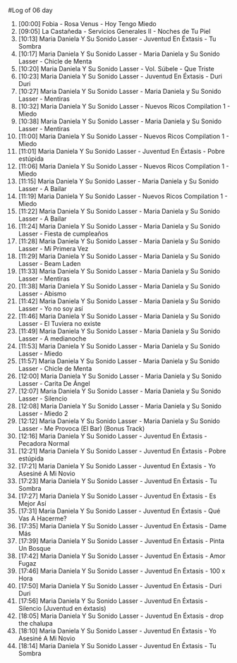 #Log of 06 day

1. [00:00] Fobia - Rosa Venus - Hoy Tengo Miedo
1. [09:05] La Castañeda - Servicios Generales II - Noches de Tu Piel
1. [10:13] Maria Daniela Y Su Sonido Lasser - Juventud En Éxtasis - Tu Sombra
1. [10:17] Maria Daniela Y Su Sonido Lasser - Maria Daniela y Su Sonido Lasser - Chicle de Menta
1. [10:20] Maria Daniela Y Su Sonido Lasser - Vol. Súbele - Que Triste
1. [10:23] Maria Daniela Y Su Sonido Lasser - Juventud En Éxtasis - Duri Duri
1. [10:27] Maria Daniela Y Su Sonido Lasser - Maria Daniela y Su Sonido Lasser - Mentiras
1. [10:32] Maria Daniela Y Su Sonido Lasser - Nuevos Ricos Compilation 1 - Miedo
1. [10:38] Maria Daniela Y Su Sonido Lasser - Maria Daniela y Su Sonido Lasser - Mentiras
1. [11:00] Maria Daniela Y Su Sonido Lasser - Nuevos Ricos Compilation 1 - Miedo
1. [11:01] Maria Daniela Y Su Sonido Lasser - Juventud En Éxtasis - Pobre estúpida
1. [11:06] Maria Daniela Y Su Sonido Lasser - Nuevos Ricos Compilation 1 - Miedo
1. [11:15] Maria Daniela Y Su Sonido Lasser - Maria Daniela y Su Sonido Lasser - A Bailar
1. [11:19] Maria Daniela Y Su Sonido Lasser - Nuevos Ricos Compilation 1 - Miedo
1. [11:22] Maria Daniela Y Su Sonido Lasser - Maria Daniela y Su Sonido Lasser - A Bailar
1. [11:24] Maria Daniela Y Su Sonido Lasser - Maria Daniela y Su Sonido Lasser - Fiesta de cumpleaños
1. [11:28] Maria Daniela Y Su Sonido Lasser - Maria Daniela y Su Sonido Lasser - Mi Primera Vez
1. [11:29] Maria Daniela Y Su Sonido Lasser - Maria Daniela y Su Sonido Lasser - Beam Laden
1. [11:33] Maria Daniela Y Su Sonido Lasser - Maria Daniela y Su Sonido Lasser - Mentiras
1. [11:38] Maria Daniela Y Su Sonido Lasser - Maria Daniela y Su Sonido Lasser - Abismo
1. [11:42] Maria Daniela Y Su Sonido Lasser - Maria Daniela y Su Sonido Lasser - Yo no soy así
1. [11:46] Maria Daniela Y Su Sonido Lasser - Maria Daniela y Su Sonido Lasser - El Tuviera no existe
1. [11:49] Maria Daniela Y Su Sonido Lasser - Maria Daniela y Su Sonido Lasser - A medianoche
1. [11:53] Maria Daniela Y Su Sonido Lasser - Maria Daniela y Su Sonido Lasser - Miedo
1. [11:57] Maria Daniela Y Su Sonido Lasser - Maria Daniela y Su Sonido Lasser - Chicle de Menta
1. [12:00] Maria Daniela Y Su Sonido Lasser - Maria Daniela y Su Sonido Lasser - Carita De Ángel
1. [12:07] Maria Daniela Y Su Sonido Lasser - Maria Daniela y Su Sonido Lasser - Silencio
1. [12:08] Maria Daniela Y Su Sonido Lasser - Maria Daniela y Su Sonido Lasser - Miedo 2
1. [12:12] Maria Daniela Y Su Sonido Lasser - Maria Daniela y Su Sonido Lasser - Me Provoca (El Bar) (Bonus Track)
1. [12:16] Maria Daniela Y Su Sonido Lasser - Juventud En Éxtasis - Pecadora Normal
1. [12:21] Maria Daniela Y Su Sonido Lasser - Juventud En Éxtasis - Pobre estúpida
1. [17:21] Maria Daniela Y Su Sonido Lasser - Juventud En Éxtasis - Yo Asesiné A Mi Novio
1. [17:23] Maria Daniela Y Su Sonido Lasser - Juventud En Éxtasis - Tu Sombra
1. [17:27] Maria Daniela Y Su Sonido Lasser - Juventud En Éxtasis - Es Mejor Así
1. [17:31] Maria Daniela Y Su Sonido Lasser - Juventud En Éxtasis - Qué Vas A Hacerme?
1. [17:35] Maria Daniela Y Su Sonido Lasser - Juventud En Éxtasis - Dame Más
1. [17:39] Maria Daniela Y Su Sonido Lasser - Juventud En Éxtasis - Pinta Un Bosque
1. [17:42] Maria Daniela Y Su Sonido Lasser - Juventud En Éxtasis - Amor Fugaz
1. [17:46] Maria Daniela Y Su Sonido Lasser - Juventud En Éxtasis - 100 x Hora
1. [17:50] Maria Daniela Y Su Sonido Lasser - Juventud En Éxtasis - Duri Duri
1. [17:56] Maria Daniela Y Su Sonido Lasser - Juventud En Éxtasis - Silencio (Juventud en éxtasis)
1. [18:05] Maria Daniela Y Su Sonido Lasser - Juventud En Éxtasis - drop the chalupa
1. [18:10] Maria Daniela Y Su Sonido Lasser - Juventud En Éxtasis - Yo Asesiné A Mi Novio
1. [18:14] Maria Daniela Y Su Sonido Lasser - Juventud En Éxtasis - Tu Sombra
